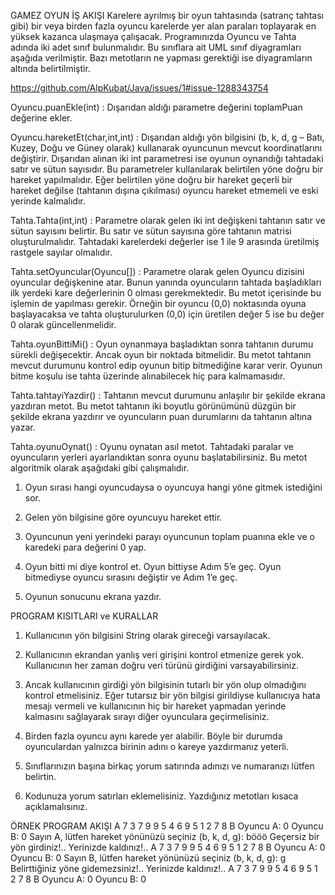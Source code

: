 GAMEZ OYUN İŞ AKIŞI
Karelere ayrılmış bir oyun tahtasında (satranç tahtası gibi) bir veya birden fazla oyuncu karelerde yer 
alan paraları toplayarak en yüksek kazanca ulaşmaya çalışacak.
Programınızda Oyuncu ve Tahta adında iki adet sınıf bulunmalıdır. Bu sınıflara ait UML sınıf 
diyagramları aşağıda verilmiştir. Bazı metotların ne yapması gerektiği ise diyagramların altında 
belirtilmiştir.

https://github.com/AlpKubat/Java/issues/1#issue-1288343754


Oyuncu.puanEkle(int) : Dışarıdan aldığı parametre değerini toplamPuan değerine ekler. 

Oyuncu.hareketEt(char,int,int) : Dışarıdan aldığı yön bilgisini (b, k, d, g – Batı, Kuzey, Doğu ve 
Güney olarak) kullanarak oyuncunun mevcut koordinatlarını değiştirir. Dışarıdan alınan iki int
parametresi ise oyunun oynandığı tahtadaki satır ve sütun sayısıdır. Bu parametreler kullanılarak 
belirtilen yöne doğru bir hareket yapılmalıdır. Eğer belirtilen yöne doğru bir hareket geçerli bir 
hareket değilse (tahtanın dışına çıkılması) oyuncu hareket etmemeli ve eski yerinde kalmalıdır. 


Tahta.Tahta(int,int) : Parametre olarak gelen iki int değişkeni tahtanın satır ve sütun sayısını
belirtir. Bu satır ve sütun sayısına göre tahtanın matrisi oluşturulmalıdır. Tahtadaki karelerdeki 
değerler ise 1 ile 9 arasında üretilmiş rastgele sayılar olmalıdır. 


Tahta.setOyuncular(Oyuncu[]) : Parametre olarak gelen Oyuncu dizisini oyuncular değişkenine 
atar. Bunun yanında oyuncuların tahtada başladıkları ilk yerdeki kare değerlerinin 0 olması
gerekmektedir. Bu metot içerisinde bu işlemin de yapılması gerekir. Örneğin bir oyuncu (0,0) 
noktasında oyuna başlayacaksa ve tahta oluşturulurken (0,0) için üretilen değer 5 ise bu değer 0 
olarak güncellenmelidir.


Tahta.oyunBittiMi() : Oyun oynanmaya başladıktan sonra tahtanın durumu sürekli değişecektir. 
Ancak oyun bir noktada bitmelidir. Bu metot tahtanın mevcut durumunu kontrol edip oyunun 
bitip bitmediğine karar verir. Oyunun bitme koşulu ise tahta üzerinde alınabilecek hiç para 
kalmamasıdır. 


Tahta.tahtayiYazdir() : Tahtanın mevcut durumunu anlaşılır bir şekilde ekrana yazdıran metot. 
Bu metot tahtanın iki boyutlu görünümünü düzgün bir şekilde ekrana yazdırır ve oyuncuların 
puan durumlarını da tahtanın altına yazar. 


Tahta.oyunuOynat() : Oyunu oynatan asıl metot. Tahtadaki paralar ve oyuncuların yerleri 
ayarlandıktan sonra oyunu başlatabilirsiniz. Bu metot algoritmik olarak aşağıdaki gibi çalışmalıdır.


1) Oyun sırası hangi oyuncudaysa o oyuncuya hangi yöne gitmek istediğini sor. 

2) Gelen yön bilgisine göre oyuncuyu hareket ettir. 

3) Oyuncunun yeni yerindeki parayı oyuncunun toplam puanına ekle ve o karedeki para değerini 0 yap. 

4) Oyun bitti mi diye kontrol et. Oyun bittiyse Adım 5’e geç. Oyun bitmediyse oyuncu sırasını
değiştir ve Adım 1’e geç. 

5) Oyunun sonucunu ekrana yazdır.

PROGRAM KISITLARI ve KURALLAR 

1) Kullanıcının yön bilgisini String olarak gireceği varsayılacak. 

2) Kullanıcının ekrandan yanlış veri girişini kontrol etmenize gerek yok. Kullanıcının her zaman 
doğru veri türünü girdiğini varsayabilirsiniz. 

3) Ancak kullanıcının girdiği yön bilgisinin tutarlı bir yön olup olmadığını kontrol etmelisiniz. Eğer 
tutarsız bir yön bilgisi girildiyse kullanıcıya hata mesajı vermeli ve kullanıcının hiç bir hareket 
yapmadan yerinde kalmasını sağlayarak sırayı diğer oyunculara geçirmelisiniz. 

4) Birden fazla oyuncu aynı karede yer alabilir. Böyle bir durumda oyunculardan yalnızca birinin 
adını o kareye yazdırmanız yeterli. 

5) Sınıflarınızın başına birkaç yorum satırında adınızı ve numaranızı lütfen belirtin. 

6) Kodunuza yorum satırları eklemelisiniz. Yazdığınız metotları kısaca açıklamalısınız. 

ÖRNEK PROGRAM AKIŞI 
A 7 3 7 
9 9 5 4 
6 9 5 1 
2 7 8 B 
Oyuncu A: 0 
Oyuncu B: 0 
Sayın A, lütfen hareket yönünüzü seçiniz (b, k, d, g): 
bööö 
Geçersiz bir yön girdiniz!.. Yerinizde kaldınız!.. 
A 7 3 7 
9 9 5 4 
6 9 5 1 
2 7 8 B 
Oyuncu A: 0 
Oyuncu B: 0 
Sayın B, lütfen hareket yönünüzü seçiniz (b, k, d, g): g 
Belirttiğiniz yöne gidemezsiniz!.. Yerinizde kaldınız!.. 
A 7 3 7 
9 9 5 4 
6 9 5 1 
2 7 8 B
Oyuncu A: 0 
Oyuncu B: 0
